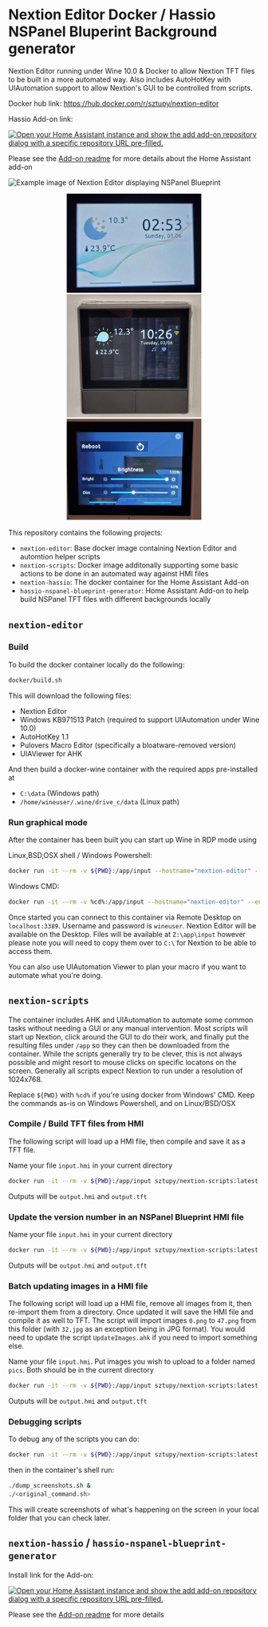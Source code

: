 Nextion Editor Docker / Hassio NSPanel Bluperint Background generator
=====================================================================

Nextion Editor running under Wine 10.0 & Docker to allow Nextion TFT files to be built in a more automated way. Also includes AutoHotKey with UIAutomation support to allow Nextion's GUI to be controlled from scripts.

Docker hub link: https://hub.docker.com/r/sztupy/nextion-editor

Hassio Add-on link:

[![Open your Home Assistant instance and show the add add-on repository dialog with a specific repository URL pre-filled.](https://my.home-assistant.io/badges/supervisor_add_addon_repository.svg)](https://my.home-assistant.io/redirect/supervisor_add_addon_repository/?repository_url=https%3A%2F%2Fgithub.com%2Fsztupy%2Fnextion-editor-docker)

Please see the [Add-on readme](hassio-nspanel-blueprint-generator/README.md) for more details about the Home Assistant add-on

![Example image of Nextion Editor displaying NSPanel Blueprint](images/example.png)

<div align="center">
  <img title="Example screenshot with inverted colour settings" src="https://raw.githubusercontent.com/sztupy/nextion-editor-docker/refs/heads/main/images/example_white.jpg" width="270"/>
  <img title="Example screenshot with library background" src="https://raw.githubusercontent.com/sztupy/nextion-editor-docker/refs/heads/main/images/example_library.jpg" width="270"/>
  <img title="Example screenshot with bedroom background" src="https://raw.githubusercontent.com/sztupy/nextion-editor-docker/refs/heads/main/images/example_bedroom.jpg" width="270"/>
</div>

This repository contains the following projects:

* `nextion-editor`: Base docker image containing Nextion Editor and automtion helper scripts
* `nextion-scripts`: Docker image additonally supporting some basic actions to be done in an automated way against HMI files
* `nextion-hassio`: The docker container for the Home Assistant Add-on
* `hassio-nspanel-blueprint-generator`: Home Assistant Add-on to help build NSPanel TFT files with different backgrounds locally

## `nextion-editor`

### Build

To build the docker container locally do the following:

```sh
docker/build.sh
```

This will download the following files:

* Nextion Editor
* Windows KB971513 Patch (required to support UIAutomation under Wine 10.0)
* AutoHotKey 1.1
* Pulovers Macro Editor (specifically a bloatware-removed version)
* UIAViewer for AHK

And then build a docker-wine container with the required apps pre-installed at

* `C:\data` (Windows path)
* `/home/wineuser/.wine/drive_c/data` (Linux path)

### Run graphical mode

After the container has been built you can start up Wine in RDP mode using

Linux,BSD,OSX shell / Windows Powershell:

```sh
docker run -it --rm -v ${PWD}:/app/input --hostname="nextion-editor" --env="RDP_SERVER=yes" --publish="3389:3389/tcp" sztupy/nextion-editor:latest
```

Windows CMD:

```sh
docker run -it --rm -v %cd%:/app/input --hostname="nextion-editor" --env="RDP_SERVER=yes" --publish="3389:3389/tcp" sztupy/nextion-editor:latest
```

Once started you can connect to this container via Remote Desktop on `localhost:3389`. Username and password is `wineuser`. Nextion Editor will be available on the Desktop. Files will be available at `Z:\app\input` however please note you will need to copy them over to ``C:\`` for Nextion to be able to access them.

You can also use UIAutomation Viewer to plan your macro if you want to automate what you're doing.

## `nextion-scripts`

The container includes AHK and UIAutomation to automate some common tasks without needing a GUI or any manual intervention. Most scripts will start up Nextion, click around the GUI to do their work, and finally put the resulting files under `/app` so they can then be downloaded from the container. While the scripts generally try to be clever, this is not always possible and might resort to mouse clicks on specific locatons on the screen. Generally all scripts expect Nextion to run under a resolution of 1024x768.

Replace `${PWD}` with `%cd%` if you're using docker from Windows' CMD. Keep the commands as-is on Windows Powershell, and on Linux/BSD/OSX

### Compile / Build TFT files from HMI

The following script will load up a HMI file, then compile and save it as a TFT file.

Name your file `input.hmi` in your current directory

```sh
docker run -it --rm -v ${PWD}:/app/input sztupy/nextion-scripts:latest ./compile.sh
```

Outputs will be `output.hmi` and `output.tft`

### Update the version number in an NSPanel Blueprint HMI file

Name your file `input.hmi` in your current directory

```sh
docker run -it --rm -v ${PWD}:/app/input sztupy/nextion-scripts:latest ./update_version.sh <VERSION_NUMBER>
```

Outputs will be `output.hmi` and `output.tft`

### Batch updating images in a HMI file

The following script will load up a HMI file, remove all images from it, then re-import them from a directory. Once updated it will save the HMI file and compile it as well to TFT. The script will import images `0.png` to `47.png` from this folder (with `32.jpg` as an exception being in JPG format). You would need to update the script `UpdateImages.ahk` if you need to import something else.

Name your file `input.hmi`. Put images you wish to upload to a folder named `pics`. Both should be in the current directory

```sh
docker run -it --rm -v ${PWD}:/app/input sztupy/nextion-scripts:latest ./update_images.sh
```

Outputs will be `output.hmi` and `output.tft`

### Debugging scripts

To debug any of the scripts you can do:

```sh
docker run -it --rm -v ${PWD}:/app/input sztupy/nextion-scripts:latest bash
```

then in the container's shell run:

```sh
./dump_screenshots.sh &
./<original_command.sh>
```

This will create screenshots of what's happening on the screen in your local folder that you can check later.

## `nextion-hassio` / `hassio-nspanel-blueprint-generator`

Install link for the Add-on:

[![Open your Home Assistant instance and show the add add-on repository dialog with a specific repository URL pre-filled.](https://my.home-assistant.io/badges/supervisor_add_addon_repository.svg)](https://my.home-assistant.io/redirect/supervisor_add_addon_repository/?repository_url=https%3A%2F%2Fgithub.com%2Fsztupy%2Fnextion-editor-docker)

Please see the [Add-on readme](hassio-nspanel-blueprint-generator/README.md) for more details
